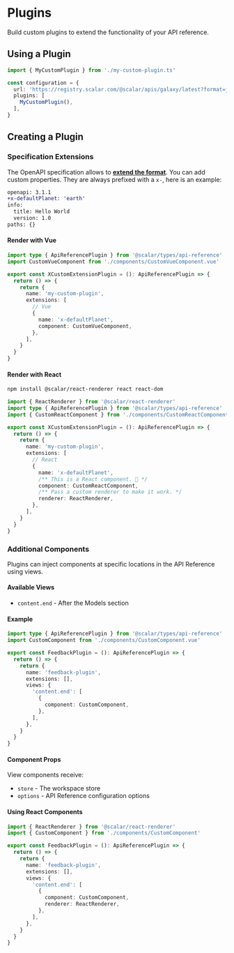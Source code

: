 # Plugins

Build custom plugins to extend the functionality of your API reference.

## Using a Plugin

```ts
import { MyCustomPlugin } from './my-custom-plugin.ts'

const configuration = {
  url: 'https://registry.scalar.com/@scalar/apis/galaxy/latest?format=json',
  plugins: [
    MyCustomPlugin(),
  ],
}
```

## Creating a Plugin

### Specification Extensions

The OpenAPI specification allows to [**extend the format**](https://github.com/OAI/OpenAPI-Specification/blob/main/versions/3.1.1.md#specification-extensions).
You can add custom properties. They are always prefixed with a `x-`, here is an example:

```diff
openapi: 3.1.1
+x-defaultPlanet: 'earth'
info:
  title: Hello World
  version: 1.0
paths: {}
```

#### Render with Vue

```ts
import type { ApiReferencePlugin } from '@scalar/types/api-reference'
import CustomVueComponent from './components/CustomVueComponent.vue'

export const XCustomExtensionPlugin = (): ApiReferencePlugin => {
  return () => {
    return {
      name: 'my-custom-plugin',
      extensions: [
        // Vue
        {
          name: 'x-defaultPlanet',
          component: CustomVueComponent,
        },
      ],
    }
  }
}
```

#### Render with React

```bash
npm install @scalar/react-renderer react react-dom
```

```ts
import { ReactRenderer } from '@scalar/react-renderer'
import type { ApiReferencePlugin } from '@scalar/types/api-reference'
import { CustomReactComponent } from './components/CustomReactComponent'

export const XCustomExtensionPlugin = (): ApiReferencePlugin => {
  return () => {
    return {
      name: 'my-custom-plugin',
      extensions: [
        // React
        {
          name: 'x-defaultPlanet',
          /** This is a React component. 🤯 */
          component: CustomReactComponent,
          /** Pass a custom renderer to make it work. */
          renderer: ReactRenderer,
        },
      ],
    }
  }
}
```

### Additional Components

Plugins can inject components at specific locations in the API Reference using views.

#### Available Views

- `content.end` - After the Models section

#### Example

```ts
import type { ApiReferencePlugin } from '@scalar/types/api-reference'
import CustomComponent from './components/CustomComponent.vue'

export const FeedbackPlugin = (): ApiReferencePlugin => {
  return () => {
    return {
      name: 'feedback-plugin',
      extensions: [],
      views: {
        'content.end': [
          {
            component: CustomComponent,
          },
        ],
      },
    }
  }
}
```

#### Component Props

View components receive:

- `store` - The workspace store
- `options` - API Reference configuration options

#### Using React Components

```ts
import { ReactRenderer } from '@scalar/react-renderer'
import { CustomComponent } from './components/CustomComponent'

export const FeedbackPlugin = (): ApiReferencePlugin => {
  return () => {
    return {
      name: 'feedback-plugin',
      extensions: [],
      views: {
        'content.end': [
          {
            component: CustomComponent,
            renderer: ReactRenderer,
          },
        ],
      },
    }
  }
}
```
